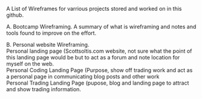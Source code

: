 A List of Wireframes for varrious projects stored and worked on in this github.

A. Bootcamp Wireframing.   A summary of what is wireframing and notes and tools found to improve on the effort.

B. Personal website Wireframing.  
  Personal landing page (Scottsoltis.com website, not sure what the point of this landing page would be but to act as a forum and note location for myself on the web.  
  Personal Coding Landing Page (Purpose, show off trading work and act as a personal page in communicating blog posts and other work   
  Personal Trading Landing Page  (pupose, blog and landing page to attract and show trading information.
  
  
  
